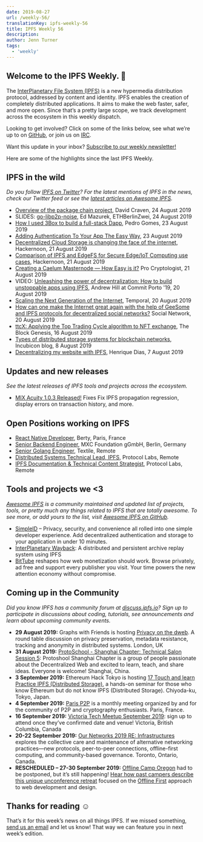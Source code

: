 ```yaml
---
date: 2019-08-27
url: /weekly-56/
translationKey: ipfs-weekly-56
title: IPFS Weekly 56
description:
author: Jenn Turner
tags:
  - 'weekly'
---
```


## Welcome to the IPFS Weekly. 👋

The [InterPlanetary File System (IPFS)](https://ipfs.io/) is a new hypermedia distribution protocol, addressed by content and identity. IPFS enables the creation of completely distributed applications. It aims to make the web faster, safer, and more open. Since that’s a pretty large scope, we track development across the ecosystem in this weekly dispatch.

Looking to get involved? Click on some of the links below, see what we’re up to on [GitHub](https://github.com/ipfs), or join us on [IRC](https://riot.im/app/#/room/#ipfs:matrix.org).

Want this update in your inbox? [Subscribe to our weekly newsletter!](http://eepurl.com/gL2Pi5)

Here are some of the highlights since the last IPFS Weekly.

## IPFS in the wild

_Do you follow [IPFS on Twitter](https://twitter.com/IPFSbot)? For the latest mentions of IPFS in the news, check our Twitter feed or see the [latest articles on Awesome IPFS](https://awesome.ipfs.io/articles/)._

- [Overview of the package chain project](https://gist.github.com/dvc94ch/2ce60a00550e83d95ed051fc81e3683e), David Craven, 24 August 2019
- SLIDES: [go-libp2p-noise](https://github.com/ChainSafe/go-libp2p-noise/blob/master/go-libp2p-noise-ethberlin-1a.pdf), Ed Mazurek, ETHBerlinZwei, 24 August 2019
- [How I used 3Box to build a full-stack Dapp](https://medium.com/@pedrouid/how-i-used-3box-to-build-a-full-stack-dapp-49d3ef9365cb), Pedro Gomes, 23 August 2019
- [Adding Authentication To Your App The Easy Way](https://medium.com/simpleid-dev-tools/adding-authentication-to-your-app-the-easy-way-44d182055f91), 23 August 2019
- [Decentralized Cloud Storage is changing the face of the internet](https://hackernoon.com/decentralized-cloud-storage-how-it-will-change-the-face-of-the-internet-22-np1f2349h), Hackernoon, 21 August 2019
- [Comparison of IPFS and EdgeFS for Secure Edge/IoT Computing use cases](https://hackernoon.com/comparison-of-ipfs-and-edgefs-for-secure-edgeiot-computing-use-cases-0dgu30zk), Hackernoon, 21 August 2019
- [Creating a Caelum Masternode — How Easy is it?](https://medium.com/@procryptologist/creating-a-caelum-masternode-how-easy-is-it-da0042c237d9) Pro Cryptologist, 21 August 2019
- VIDEO: [Unleashing the power of decentralization: How to build unstoppable apps using IPFS](https://www.youtube.com/watch?time_continue=2&v=L7PgUNiByVk), Andrew Hill at Commit Porto '19, 20 August 2019
- [Scaling the Next Generation of the Internet](https://medium.com/temporal-cloud/scaling-the-next-generation-of-the-internet-fca01011fde3), Temporal, 20 August 2019
- [How can one make the Internet great again with the help of GeeSome and IPFS protocols for decentralized social networks?](https://medium.com/geesome/how-to-make-the-internet-great-again-with-the-help-of-geesome-and-ipfs-ae516aa06f89) Social Network, 20 August 2019
- [ttcX: Applying the Top Trading Cycle algorithm to NFT exchange](https://www.theblockcrypto.com/2019/08/16/ttcx-applying-the-top-trading-cycle-algorithm-to-nft-exchange/), The Block Genesis, 16 August 2019
- [Types of distributed storage systems for blockchain networks](https://blog.incubicon.com/tipos-de-sistemas-de-almacenamiento-distribuido-para-redes-blockchain), Incubicon blog, 8 August 2019
- [Decentralizing my website with IPFS](https://dev.to/hacdias/decentralizing-my-website-with-ipfs-2073), Henrique Dias, 7 August 2019

## Updates and new releases

_See the latest releases of IPFS tools and projects across the ecosystem._

- [MIX Acuity 1.0.3 Released!](https://medium.com/mix-blockchain/mix-acuity-1-0-3-released-7f7111ecb5af) Fixes Fix IPFS propagation regression, display errors on transaction history, and more.

## Open Positions working on IPFS

- [React Native Developer](https://berty.tech/jobs/react-native-developer/), Berty, Paris, France
- [Senior Backend Engineer](https://www.golangprojects.com/golang-go-job-dcr-Senior-Backend-Engineer-Berlin-MXC-Foundation-gGmbH.html), MXC Foundation gGmbH, Berlin, Germany
- [Senior Golang Engineer](https://www.golangprojects.com/golang-go-job-def-Senior-Golang-Engineer-Remote-Textile.html), Textile, Remote
- [Distributed Systems Technical Lead, IPFS](https://jobs.lever.co/protocol/9283f9b0-de64-4e1f-a221-5d02b0202198), Protocol Labs, Remote
- [IPFS Documentation & Technical Content Strategist](https://jobs.lever.co/protocol/e7db2c84-afd7-44a4-9a27-449c751d8289), Protocol Labs, Remote

## Tools and projects we <3

_[Awesome IPFS](https://awesome.ipfs.io/) is a community maintained and updated list of projects, tools, or pretty much any things related to IPFS that are totally awesome. To see more, or add yours to the list, visit [Awesome IPFS on GitHub](https://github.com/ipfs/awesome-ipfs)._

- [SimpleID](https://www.simpleid.xyz/) – Privacy, security, and convenience all rolled into one simple developer experience. Add decentralized authentication and storage to your application in under 10 minutes.
- [InterPlanetary Wayback](https://github.com/oduwsdl/ipwb): A distributed and persistent archive replay system using IPFS
- [BitTube](https://bittubeapp.com/) reshapes how web monetization should work. Browse privately, ad free and support every publisher you visit. Your time powers the new attention economy without compromise.

## Coming up in the Community

_Did you know IPFS has a community forum at [discuss.ipfs.io](https://discuss.ipfs.io/)? Sign up to participate in discussions about coding, tutorials, see announcements and learn about upcoming community events._

- **29 August 2019:** Graphs with Friends is hosting [Privacy on the dweb](https://www.meetup.com/Graphs-With-Friends/events/263942243/). A round table discussion on privacy preservation, metadata resistance, tracking and anonymity in distributed systems. London, UK
- **31 August 2019:** [ProtoSchool - Shanghai Chapter: Technical Salon Session 5](https://www.meetup.com/Shanghai-Decentralized-Systems-Meetup-Group/events/263835810/): Protoshool Shanghai Chapter is a group of people passionate about the Decentralized Web and excited to learn, teach, and share ideas. Everyone is welcome! Shanghai, China.
- **3 September 2019:** Ethereum Hack Tokyo is hosting [17 Touch and learn Practice IPFS (Distributed Storage)](https://icovo-ag.connpass.com/event/144474/), a hands-on seminar for those who know Ethereum but do not know IPFS (Distributed Storage). Chiyoda-ku, Tokyo, Japan.
- **4 September 2019:** [Paris P2P](https://www.meetup.com/Paris-P2P/events/263171540/) is a monthly meeting organized by and for the community of P2P and cryptography enthusiasts. Paris, France.
- **16 September 2019:** [Victoria Tech Meetup September 2019](https://ti.to/fission/victoria-sept-2019): sign up to attend once they’ve confirmed date and venue! Victoria, British Columbia, Canada
- **20-22 September 2019:** [Our Networks 2019 RE: Infrastructures](https://ournetworks.ca/) explores the collective care and maintenance of alternative networking practices—new protocols, peer-to-peer connections, offline-first computing, and community-based governance. Toronto, Ontario, Canada.
- **RESCHEDULED – 27-30 September 2019:** [Offline Camp Oregon](http://offlinefirst.org/camp) had to be postponed, but it’s still happening! [Hear how past campers describe this unique unconference retreat](https://youtu.be/FNtpPW_7H1k) focused on the [Offline First](http://offlinefirst.org/) approach to web development and design.

## Thanks for reading ☺️

That’s it for this week’s news on all things IPFS. If we missed something, [send us an email](mailto:newsletter@ipfs.io) and let us know! That way we can feature you in next week’s edition.
